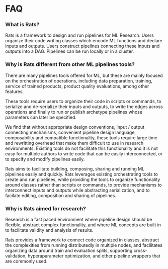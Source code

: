 

# FAQ

### What is Rats?

Rats is a framework to design and run pipelines for ML Research.
Users organize their code writing classes which encode ML functions and declare inputs and
outputs.
Users construct pipelines connecting these inputs and outputs into a DAG.
Pipelines can be run locally or in a cluster.


### Why is Rats different from other ML pipelines tools?

There are many pipelines tools offered for ML, but these are mainly focused on the orchestration of
operations, including data preparation, training, service of trained products, product quality
evaluations, among other features.

These tools require users to organize their code in scripts or commands, to serialize and
de-serialize their inputs and outputs, to write the edges across operations and finally to run or
publish archetype pipelines whose parameters can later be specified.

We find that without appropriate design conventions, input / output connecting mechanisms,
convenient pipeline design language, composability and compatible functionality, these
tools require large time and rewritting overhead that make them difficult to use in research
environments.
Existing tools do not facilitate this functionality and it is not easy for multiple authors to
write code that can be easily interconnected, or to specify and modify pipelines easily.

Rats aims to facilitate building, composing, sharing and running ML pipelines easily and quickly.
Rats leverages existing orchestrating tools to create and run pipelines, while providing the tools
to organize functionality around classes rather than scripts or commands, to provide mechanisms
to interconnect inputs and outputs while abstracting serialization, and to facilate editing,
composition and sharing of pipelines.


### Why is Rats aimed for research?

Research is a fast paced environment where pipeline design should be flexible, abstract complex
functionality, and where ML concepts are built in to facilitate validity and analysis of results.

Rats provides a framework to connect code organized in classes, abstract the complexities from
running distributedly in multiple nodes, and facilitates organizing data around train and
evaluation splits, supporting cross-validation, hyperaparameter optimization, and other pipeline
wrappers that are commonly used.
